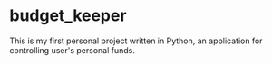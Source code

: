 # budget_keeper
This is my first personal project written in Python, an application for controlling user's personal funds.
